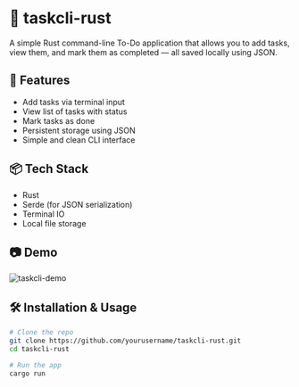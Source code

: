 # 🦀 taskcli-rust

A simple Rust command-line To-Do application that allows you to add tasks, view them, and mark them as completed — all saved locally using JSON.

## 🚀 Features
- Add tasks via terminal input
- View list of tasks with status
- Mark tasks as done
- Persistent storage using JSON
- Simple and clean CLI interface

## 📦 Tech Stack
- Rust
- Serde (for JSON serialization)
- Terminal IO
- Local file storage

## 📷 Demo

![taskcli-demo](demo.gif) <!-- Optional: Add a screen recording or gif -->

## 🛠 Installation & Usage

```bash
# Clone the repo
git clone https://github.com/yourusername/taskcli-rust.git
cd taskcli-rust

# Run the app
cargo run
